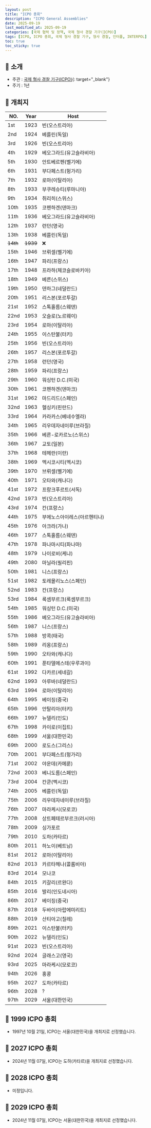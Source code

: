 ```yaml
---
layout: post
title: "ICPO 총회"
description: "ICPO General Assemblies"
date: 2025-09-19
last_modified_at: 2025-09-19
categories: [국제 협력 및 정책, 국제 형사 경찰 기구(ICPO)]
tags: [ICPO, ICPO 총회, 국제 형사 경찰 기구, 형사 경찰, 인터폴, INTERPOL]
toc: true
toc_sticky: true
---
```

## 📜 소개
* 주관 : [국제 형사 경찰 기구(ICPO)](https://www.interpol.int/){: target="_blank"}
* 주기 : 1년

## 📜 개최지

<html>
    <head>
        <meta charset="UTF-8">
    </head>
    <body>
        <table>
            <thead>
                <tr class="header-row">
                    <th class="col-no">NO.</th>
                    <th class="col-year">Year</th>
                    <th class="col-host">Host</th>
                </tr>
            </thead>
            <tbody>
                <tr>
                    <td>1st</td>
                    <td>1923</td>
                    <td>빈(오스트리아)</td>
                </tr>
                <tr>
                    <td>2nd</td>
                    <td>1924</td>
                    <td>베를린(독일)</td>
                </tr>
                <tr>
                    <td>3rd</td>
                    <td>1926</td>
                    <td>빈(오스트리아)</td>
                </tr>
                <tr>
                    <td>4th</td>
                    <td>1929</td>
                    <td>베오그라드(유고슬라비아)</td>
                </tr>
                <tr>
                    <td>5th</td>
                    <td>1930</td>
                    <td>안트베르펜(벨기에)</td>
                </tr>
                <tr>
                    <td>6th</td>
                    <td>1931</td>
                    <td>부다페스트(헝가리)</td>
                </tr>
                <tr>
                    <td>7th</td>
                    <td>1932</td>
                    <td>로마(이탈리아)</td>
                </tr>
                <tr>
                    <td>8th</td>
                    <td>1933</td>
                    <td>부쿠레슈티(루마니아)</td>
                </tr>
                <tr>
                    <td>9th</td>
                    <td>1934</td>
                    <td>취리히(스위스)</td>
                </tr>
                <tr>
                    <td>10th</td>
                    <td>1935</td>
                    <td>코펜하겐(덴마크)</td>
                </tr>
                <tr>
                    <td>11th</td>
                    <td>1936</td>
                    <td>베오그라드(유고슬라비아)</td>
                </tr>
                <tr>
                    <td>12th</td>
                    <td>1937</td>
                    <td>런던(영국)</td>
                </tr>
                <tr>
                    <td>13th</td>
                    <td>1938</td>
                    <td>베를린(독일)</td>
                </tr>
                <tr>
                    <td><del>14th</del></td>
                    <td><del>1939</del></td>
                    <td>❌</td>
                </tr>
                <tr>
                    <td>15th</td>
                    <td>1946</td>
                    <td>브뤼셀(벨기에)</td>
                </tr>
                <tr>
                    <td>16th</td>
                    <td>1947</td>
                    <td>파리(프랑스)</td>
                </tr>
                <tr>
                    <td>17th</td>
                    <td>1948</td>
                    <td>프라하(체코슬로바키아)</td>
                </tr>
                <tr>
                    <td>18th</td>
                    <td>1949</td>
                    <td>베른(스위스)</td>
                </tr>
                <tr>
                    <td>19th</td>
                    <td>1950</td>
                    <td>덴하그(네덜란드)</td>
                </tr>
                <tr>
                    <td>20th</td>
                    <td>1951</td>
                    <td>리스본(포르투갈)</td>
                </tr>
                <tr>
                    <td>21st</td>
                    <td>1952</td>
                    <td>스톡홀름(스웨덴)</td>
                </tr>
                <tr>
                    <td>22nd</td>
                    <td>1953</td>
                    <td>오슬로(노르웨이)</td>
                </tr>
                <tr>
                    <td>23rd</td>
                    <td>1954</td>
                    <td>로마(이탈리아)</td>
                </tr>
                <tr>
                    <td>24th</td>
                    <td>1955</td>
                    <td>이스탄불(터키)</td>
                </tr>
                <tr>
                    <td>25th</td>
                    <td>1956</td>
                    <td>빈(오스트리아)</td>
                </tr>
                <tr>
                    <td>26th</td>
                    <td>1957</td>
                    <td>리스본(포르투갈)</td>
                </tr>
                <tr>
                    <td>27th</td>
                    <td>1958</td>
                    <td>런던(영국)</td>
                </tr>
                <tr>
                    <td>28th</td>
                    <td>1959</td>
                    <td>파리(프랑스)</td>
                </tr>
                <tr>
                    <td>29th</td>
                    <td>1960</td>
                    <td>워싱턴 D.C.(미국)</td>
                </tr>
                <tr>
                    <td>30th</td>
                    <td>1961</td>
                    <td>코펜하겐(덴마크)</td>
                </tr>
                <tr>
                    <td>31st</td>
                    <td>1962</td>
                    <td>마드리드(스페인)</td>
                </tr>
                <tr>
                    <td>32nd</td>
                    <td>1963</td>
                    <td>헬싱키(핀란드)</td>
                </tr>
                <tr>
                    <td>33rd</td>
                    <td>1964</td>
                    <td>카라카스(베네수엘라)</td>
                </tr>
                <tr>
                    <td>34th</td>
                    <td>1965</td>
                    <td>리우데자네이루(브라질)</td>
                </tr>
                <tr>
                    <td>35th</td>
                    <td>1966</td>
                    <td>베른-로카르노(스위스)</td>
                </tr>
                <tr>
                    <td>36th</td>
                    <td>1967</td>
                    <td>교토(일본)</td>
                </tr>
                <tr>
                    <td>37th</td>
                    <td>1968</td>
                    <td>테헤란(이란)</td>
                </tr>
                <tr>
                    <td>38th</td>
                    <td>1969</td>
                    <td>멕시코시티(멕시코)</td>
                </tr>
                <tr>
                    <td>39th</td>
                    <td>1970</td>
                    <td>브뤼셀(벨기에)</td>
                </tr>
                <tr>
                    <td>40th</td>
                    <td>1971</td>
                    <td>오타와(캐나다)</td>
                </tr>
                <tr>
                    <td>41st</td>
                    <td>1972</td>
                    <td>프랑크푸르트(서독)</td>
                </tr>
                <tr>
                    <td>42nd</td>
                    <td>1973</td>
                    <td>빈(오스트리아)</td>
                </tr>
                <tr>
                    <td>43rd</td>
                    <td>1974</td>
                    <td>칸(프랑스)</td>
                </tr>
                <tr>
                    <td>44th</td>
                    <td>1975</td>
                    <td>부에노스아이레스(아르헨티나)</td>
                </tr>
                <tr>
                    <td>45th</td>
                    <td>1976</td>
                    <td>아크라(가나)</td>
                </tr>
                <tr>
                    <td>46th</td>
                    <td>1977</td>
                    <td>스톡홀름(스웨덴)</td>
                </tr>
                <tr>
                    <td>47th</td>
                    <td>1978</td>
                    <td>파나마시티(파나마)</td>
                </tr>
                <tr>
                    <td>48th</td>
                    <td>1979</td>
                    <td>나이로비(케냐)</td>
                </tr>
                <tr>
                    <td>49th</td>
                    <td>2080</td>
                    <td>마닐라(필리핀)</td>
                </tr>
                <tr>
                    <td>50th</td>
                    <td>1981</td>
                    <td>니스(프랑스)</td>
                </tr>
                <tr>
                    <td>51st</td>
                    <td>1982</td>
                    <td>토레몰리노스(스페인)</td>
                </tr>
                <tr>
                    <td>52nd</td>
                    <td>1983</td>
                    <td>칸(프랑스)</td>
                </tr>
                <tr>
                    <td>53rd</td>
                    <td>1984</td>
                    <td>룩셈부르크(룩셈부르크)</td>
                </tr>
                <tr>
                    <td>54th</td>
                    <td>1985</td>
                    <td>워싱턴 D.C.(미국)</td>
                </tr>
                <tr>
                    <td>55th</td>
                    <td>1986</td>
                    <td>베오그라드(유고슬라비아)</td>
                </tr>
                <tr>
                    <td>56th</td>
                    <td>1987</td>
                    <td>니스(프랑스)</td>
                </tr>
                <tr>
                    <td>57th</td>
                    <td>1988</td>
                    <td>방콕(태국)</td>
                </tr>
                <tr>
                    <td>58th</td>
                    <td>1989</td>
                    <td>리옹(프랑스)</td>
                </tr>
                <tr>
                    <td>59th</td>
                    <td>1990</td>
                    <td>오타와(캐나다)</td>
                </tr>
                <tr>
                    <td>60th</td>
                    <td>1991</td>
                    <td>푼타델에스테(우루과이)</td>
                </tr>
                <tr>
                    <td>61st</td>
                    <td>1992</td>
                    <td>다카르(세네갈)</td>
                </tr>
                <tr>
                    <td>62nd</td>
                    <td>1993</td>
                    <td>아루바(네덜란드)</td>
                </tr>
                <tr>
                    <td>63rd</td>
                    <td>1994</td>
                    <td>로마(이탈리아)</td>
                </tr>
                <tr>
                    <td>64th</td>
                    <td>1995</td>
                    <td>베이징(중국)</td>
                </tr>
                <tr>
                    <td>65th</td>
                    <td>1996</td>
                    <td>안탈리아(터키)</td>
                </tr>
                <tr>
                    <td>66th</td>
                    <td>1997</td>
                    <td>뉴델리(인도)</td>
                </tr>
                <tr>
                    <td>67th</td>
                    <td>1998</td>
                    <td>카이로(이집트)</td>
                </tr>
                <tr class="korea-host-bg">
                    <td><span class="korea-host">68th</span></td>
                    <td><span class="korea-host">1999</span></td>
                    <td><span class="korea-host">서울(대한민국)</span></td>
                </tr>
                <tr>
                    <td>69th</td>
                    <td>2000</td>
                    <td>로도스(그리스)</td>
                </tr>
                <tr>
                    <td>70th</td>
                    <td>2001</td>
                    <td>부다페스트(헝가리)</td>
                </tr>
                <tr>
                    <td>71st</td>
                    <td>2002</td>
                    <td>야운데(카메룬)</td>
                </tr>
                <tr>
                    <td>72nd</td>
                    <td>2003</td>
                    <td>베니도름(스페인)</td>
                </tr>
                <tr>
                    <td>73rd</td>
                    <td>2004</td>
                    <td>칸쿤(멕시코)</td>
                </tr>
                <tr>
                    <td>74th</td>
                    <td>2005</td>
                    <td>베를린(독일)</td>
                </tr>
                <tr>
                    <td>75th</td>
                    <td>2006</td>
                    <td>리우데자네이루(브라질)</td>
                </tr>
                <tr>
                    <td>76th</td>
                    <td>2007</td>
                    <td>마라케시(모로코)</td>
                </tr>
                <tr>
                    <td>77th</td>
                    <td>2008</td>
                    <td>상트페테르부르크(러시아)</td>
                </tr>
                <tr>
                    <td>78th</td>
                    <td>2009</td>
                    <td>싱가포르</td>
                </tr>
                <tr>
                    <td>79th</td>
                    <td>2010</td>
                    <td>도하(카타르)</td>
                </tr>
                <tr>
                    <td>80th</td>
                    <td>2011</td>
                    <td>하노이(베트남)</td>
                </tr>
                <tr>
                    <td>81st</td>
                    <td>2012</td>
                    <td>로마(이탈리아)</td>
                </tr>
                <tr>
                    <td>82nd</td>
                    <td>2013</td>
                    <td>카르타헤나(콜롬비아)</td>
                </tr>
                <tr>
                    <td>83rd</td>
                    <td>2014</td>
                    <td>모나코</td>
                </tr>
                <tr>
                    <td>84th</td>
                    <td>2015</td>
                    <td>키갈리(르완다)</td>
                </tr>
                <tr>
                    <td>85th</td>
                    <td>2016</td>
                    <td>발리(인도네시아)</td>
                </tr>
                <tr>
                    <td>86th</td>
                    <td>2017</td>
                    <td>베이징(중국)</td>
                </tr>
                <tr>
                    <td>87th</td>
                    <td>2018</td>
                    <td>두바이(아랍에미리트)</td>
                </tr>
                <tr>
                    <td>88th</td>
                    <td>2019</td>
                    <td>산티아고(칠레)</td>
                </tr>
                <tr>
                    <td>89th</td>
                    <td>2021</td>
                    <td>이스탄불(터키)</td>
                </tr>
                <tr>
                    <td>90th</td>
                    <td>2022</td>
                    <td>뉴델리(인도)</td>
                </tr>
                <tr>
                    <td>91st</td>
                    <td>2023</td>
                    <td>빈(오스트리아)</td>
                </tr>
                <tr>
                    <td>92nd</td>
                    <td>2024</td>
                    <td>글래스고(영국)</td>
                </tr>
                <tr>
                    <td>93rd</td>
                    <td>2025</td>
                    <td>마라케시(모로코)</td>
                </tr>
                <tr>
                    <td>94th</td>
                    <td>2026</td>
                    <td>홍콩</td>
                </tr>
                <tr>
                    <td>95th</td>
                    <td>2027</td>
                    <td>도하(카타르)</td>
                </tr>
                <tr>
                    <td>96th</td>
                    <td>2028</td>
                    <td>?</td>
                </tr>
                <tr class="korea-host-bg">
                    <td><span class="korea-host">97th</span></td>
                    <td><span class="korea-host">2029</span></td>
                    <td><span class="korea-host">서울(대한민국)</span></td>
                </tr>
            </tbody>
        </table>
    </body>
</html>

## 📜 1999 ICPO 총회
* 1997년 10월 21일, ICPO는 <span class="korea-host">서울(대한민국)</span>을 개최지로 선정했습니다.

## 📜 2027 ICPO 총회
* 2024년 11월 07일, ICPO는 <span class="foreign-host">도하(카타르)</span>을 개최지로 선정했습니다.

## 📜 2028 ICPO 총회
* 미정입니다.

## 📜 2029 ICPO 총회
* 2024년 11월 07일, ICPO는 <span class="korea-host">서울(대한민국)</span>을 개최지로 선정했습니다.
